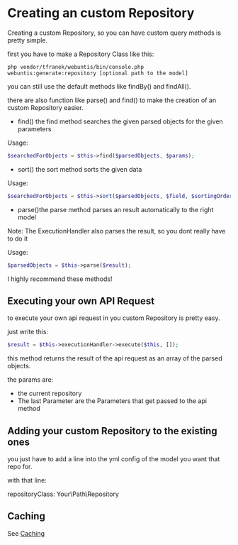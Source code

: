 # Creating an custom Repository

Creating a custom Repository, so you can have custom query methods is pretty simple.

first you have to make a Repository Class like this:

```shell
php vendor/tfranek/webuntis/bin/console.php webuntis:generate:repository [optional path to the model]
```
you can still use the default methods like findBy() and findAll().

there are also function like parse() and find() to make the creation of an custom Repository easier.

* find() the find method searches the given parsed objects for the given parameters

Usage:

```php
$searchedForObjects = $this->find($parsedObjects, $params);
```

* sort() the sort method sorts the given data

Usage:

```php
$searchedForObjects = $this->sort($parsedObjects, $field, $sortingOrder);
```
* parse()the parse method parses an result automatically to the right model

Note: The ExecutionHandler also parses the result, so you dont really have to do it

Usage:

```php
$parsedObjects = $this->parse($result);
```

I highly recommend these methods!

## Executing your own API Request

to execute your own api request in you custom Repository is pretty easy.

just write this:

```php
$result = $this->executionHandler->execute($this, []);
```

this method returns the result of the api request as an array of the parsed objects.

the params are:

* the current repository
* The last Parameter are the Parameters that get passed to the api method

## Adding your custom Repository to the existing ones

you just have to add a line into the yml config of the model you want that repo for.

with that line:

repositoryClass: Your\Path\Repository

## Caching 

See [Caching](Caching.md)